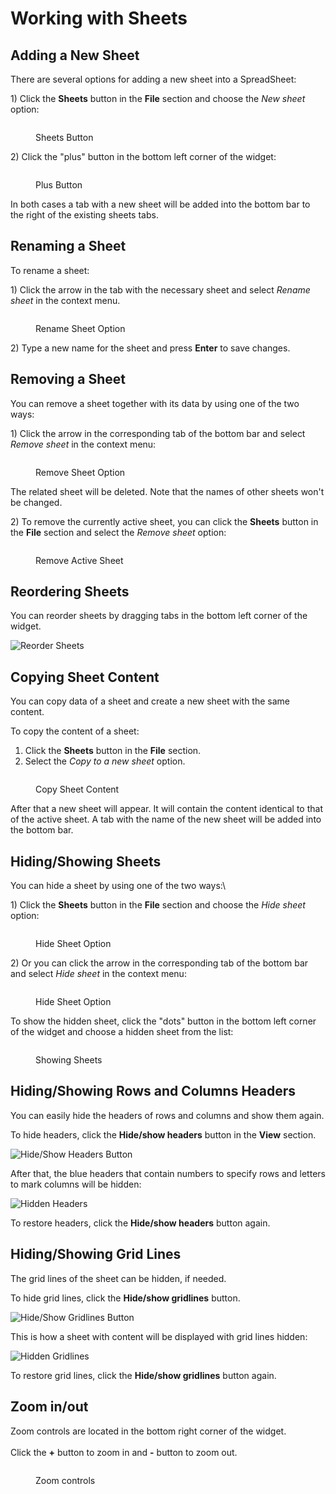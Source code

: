 # Working with Sheets

## Adding a New Sheet

There are several options for adding a new sheet into a SpreadSheet:

1\) Click the **Sheets** button in the **File** section and choose the _New sheet_ option:

<figure><img src=".gitbook/assets/sheets_menu.png" alt=""><figcaption><p>Sheets Button</p></figcaption></figure>

2\) Click the "plus" button in the bottom left corner of the widget:

<figure><img src=".gitbook/assets/sheets_plus_button.png" alt=""><figcaption><p>Plus Button</p></figcaption></figure>

In both cases a tab with a new sheet will be added into the bottom bar to the right of the existing sheets tabs.

## Renaming a Sheet

To rename a sheet:

1\) Click the arrow in the tab with the necessary sheet and select _Rename sheet_ in the context menu.

<figure><img src=".gitbook/assets/rename_sheet.png" alt=""><figcaption><p>Rename Sheet Option</p></figcaption></figure>

2\) Type a new name for the sheet and press **Enter** to save changes.

## Removing a Sheet

You can remove a sheet together with its data by using one of the two ways:

1\) Click the arrow in the corresponding tab of the bottom bar and select _Remove sheet_ in the context menu:

<figure><img src=".gitbook/assets/remove_sheet.png" alt=""><figcaption><p>Remove Sheet Option</p></figcaption></figure>

The related sheet will be deleted. Note that the names of other sheets won't be changed.

2\) To remove the currently active sheet, you can click the **Sheets** button in the **File** section and select the _Remove sheet_ option:

<figure><img src=".gitbook/assets/sheets_remove_sheet.png" alt=""><figcaption><p>Remove Active Sheet</p></figcaption></figure>

## Reordering Sheets

You can reorder sheets by dragging tabs in the bottom left corner of the widget.

![Reorder Sheets](.gitbook/assets/reorder\_sheet.gif)

## Copying Sheet Content

You can copy data of a sheet and create a new sheet with the same content.

To copy the content of a sheet:

1. Click the **Sheets** button in the **File** section.
2. Select the _Copy to a new sheet_ option.

<figure><img src=".gitbook/assets/sheets_copy_to_a_new_sheet.png" alt=""><figcaption><p>Copy Sheet Content</p></figcaption></figure>

After that a new sheet will appear. It will contain the content identical to that of the active sheet. A tab with the name of the new sheet will be added into the bottom bar.

## Hiding/Showing Sheets

You can hide a sheet by using one of the two ways:\


1\) Click the **Sheets** button in the **File** section and choose the _Hide sheet_ option:

<figure><img src=".gitbook/assets/sheets_hide_sheet.png" alt=""><figcaption><p>Hide Sheet Option</p></figcaption></figure>

2\) Or you can click the arrow in the corresponding tab of the bottom bar and select _Hide sheet_ in the context menu:

<figure><img src=".gitbook/assets/hide_sheet.png" alt=""><figcaption><p>Hide Sheet Option</p></figcaption></figure>

To show the hidden sheet, click the "dots" button in the bottom left corner of the widget and choose a hidden sheet from the list:

<figure><img src=".gitbook/assets/show_sheet.png" alt=""><figcaption><p>Showing Sheets</p></figcaption></figure>

## Hiding/Showing Rows and Columns Headers

You can easily hide the headers of rows and columns and show them again.

To hide headers, click the **Hide/show headers** button in the **View** section.

![Hide/Show Headers Button](.gitbook/assets/hide\_show\_headers\_button.png)

After that, the blue headers that contain numbers to specify rows and letters to mark columns will be hidden:

![Hidden Headers](.gitbook/assets/hidden\_headers.png)

To restore headers, click the **Hide/show headers** button again.

## Hiding/Showing Grid Lines

The grid lines of the sheet can be hidden, if needed.

To hide grid lines, click the **Hide/show gridlines** button.

![Hide/Show Gridlines Button](.gitbook/assets/hide\_show\_gridlines\_button.png)

This is how a sheet with content will be displayed with grid lines hidden:

![Hidden Gridlines](.gitbook/assets/hidden\_gridlines.png)

To restore grid lines, click the **Hide/show gridlines** button again.

## Zoom in/out

Zoom controls are located in the bottom right corner of the widget.\
\
Click the **+** button to zoom in and **-** button to zoom out.

<figure><img src=".gitbook/assets/spreadsheet_zoom_small.png" alt=""><figcaption><p>Zoom controls</p></figcaption></figure>

